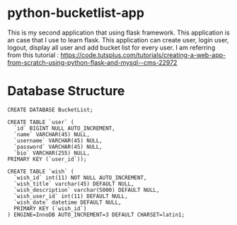 # python-bucketlist-app

This is my second application that using flask framework. This application is an case that I use to learn flask. This application can create user, login user, logout, display all user and add bucket list for every user. I am referring from this tutorial : https://code.tutsplus.com/tutorials/creating-a-web-app-from-scratch-using-python-flask-and-mysql--cms-22972 

# Database Structure
```mysql
CREATE DATABASE BucketList;
```

```mysql
CREATE TABLE `user` (
  `id` BIGINT NULL AUTO_INCREMENT,
  `name` VARCHAR(45) NULL,
  `username` VARCHAR(45) NULL,
  `password` VARCHAR(45) NULL,
  `bio` VARCHAR(255) NULL,
PRIMARY KEY (`user_id`));
```

```mysql
CREATE TABLE `wish` (
  `wish_id` int(11) NOT NULL AUTO_INCREMENT,
  `wish_title` varchar(45) DEFAULT NULL,
  `wish_description` varchar(5000) DEFAULT NULL,
  `wish_user_id` int(11) DEFAULT NULL,
  `wish_date` datetime DEFAULT NULL,
  PRIMARY KEY (`wish_id`)
) ENGINE=InnoDB AUTO_INCREMENT=3 DEFAULT CHARSET=latin1;
```